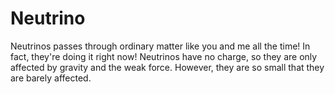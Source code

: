 # Neutrino

Neutrinos passes through ordinary matter like you and me all the time! In fact,
they're doing it right now! Neutrinos have no charge, so they are only affected
by gravity and the weak force. However, they are so small that they are barely
affected.
